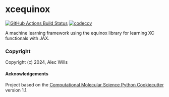 xcequinox
==============================
[//]: # (Badges)
[![GitHub Actions Build Status](https://github.com/REPLACE_WITH_OWNER_ACCOUNT/xcequinox/workflows/CI/badge.svg)](https://github.com/REPLACE_WITH_OWNER_ACCOUNT/xcequinox/actions?query=workflow%3ACI)
[![codecov](https://codecov.io/gh/REPLACE_WITH_OWNER_ACCOUNT/xcequinox/branch/main/graph/badge.svg)](https://codecov.io/gh/REPLACE_WITH_OWNER_ACCOUNT/xcequinox/branch/main)


A machine learning framework using the equinox library for learning XC functionals with JAX.

### Copyright

Copyright (c) 2024, Alec Wills


#### Acknowledgements
 
Project based on the 
[Computational Molecular Science Python Cookiecutter](https://github.com/molssi/cookiecutter-cms) version 1.1.
